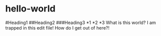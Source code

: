 hello-world
===========
#Heading1
##Heading2
###Heading3
*1
*2
*3
What is this world? I am trapped in this edit file! How do I get out of here?!
